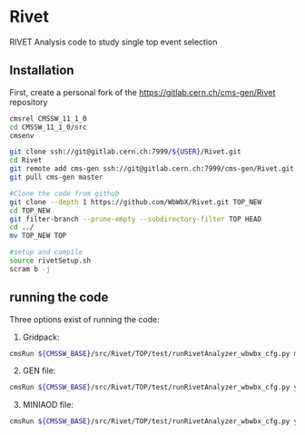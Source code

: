 # Rivet
RIVET Analysis code to study single top event selection

## Installation

First, create a personal fork of the https://gitlab.cern.ch/cms-gen/Rivet repository
```bash
cmsrel CMSSW_11_1_0
cd CMSSW_11_1_0/src
cmsenv

git clone ssh://git@gitlab.cern.ch:7999/${USER}/Rivet.git
cd Rivet
git remote add cms-gen ssh://git@gitlab.cern.ch:7999/cms-gen/Rivet.git
git pull cms-gen master

#Clone the code from github
git clone --depth 1 https://github.com/WbWbX/Rivet.git TOP_NEW
cd TOP_NEW
git filter-branch --prune-empty --subdirectory-filter TOP HEAD
cd ../
mv TOP_NEW TOP

#setup and compile
source rivetSetup.sh
scram b -j
```

## running the code

Three options exist of running the code: 

1. Gridpack:
```bash
cmsRun ${CMSSW_BASE}/src/Rivet/TOP/test/runRivetAnalyzer_wbwbx_cfg.py maxEvents=50 seed=123451 gridpack=/eos/cms/store/cmst3/group/top/WbWb/gridpacks/ST_4f_w_lo_G1p0_slc7_amd64_gcc630_CMSSW_9_3_16_tarball.tar.xz
```

2. GEN file:
```bash
cmsRun ${CMSSW_BASE}/src/Rivet/TOP/test/runRivetAnalyzer_wbwbx_cfg.py yodafile=test.yoda inputFiles=PATH_TO_GEN isGEN=True
```

3. MINIAOD file:
```bash
cmsRun ${CMSSW_BASE}/src/Rivet/TOP/test/runRivetAnalyzer_wbwbx_cfg.py yodafile=test.yoda inputFiles=/store/mc/RunIISummer19UL17MiniAOD/TTJets_TuneCP5_13TeV-amcatnloFXFX-pythia8/MINIAODSIM/106X_mc2017_realistic_v6-v2/230000/77CDCEDC-4D6A-614D-9D31-11A255B2012E.root isAOD=True
```